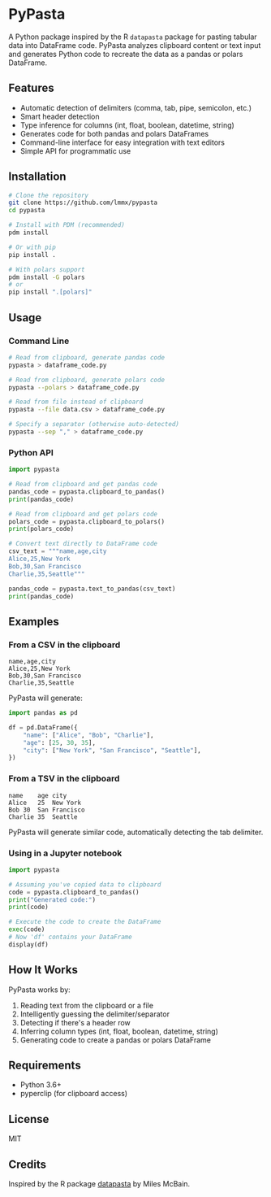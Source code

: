 # PyPasta

A Python package inspired by the R `datapasta` package for pasting tabular data into DataFrame code. PyPasta analyzes clipboard content or text input and generates Python code to recreate the data as a pandas or polars DataFrame.

## Features

- Automatic detection of delimiters (comma, tab, pipe, semicolon, etc.)
- Smart header detection
- Type inference for columns (int, float, boolean, datetime, string)
- Generates code for both pandas and polars DataFrames
- Command-line interface for easy integration with text editors
- Simple API for programmatic use

## Installation

```bash
# Clone the repository
git clone https://github.com/lmmx/pypasta
cd pypasta

# Install with PDM (recommended)
pdm install

# Or with pip
pip install .

# With polars support
pdm install -G polars
# or
pip install ".[polars]"
```

## Usage

### Command Line

```bash
# Read from clipboard, generate pandas code
pypasta > dataframe_code.py

# Read from clipboard, generate polars code
pypasta --polars > dataframe_code.py

# Read from file instead of clipboard
pypasta --file data.csv > dataframe_code.py

# Specify a separator (otherwise auto-detected)
pypasta --sep "," > dataframe_code.py
```

### Python API

```python
import pypasta

# Read from clipboard and get pandas code
pandas_code = pypasta.clipboard_to_pandas()
print(pandas_code)

# Read from clipboard and get polars code
polars_code = pypasta.clipboard_to_polars()
print(polars_code)

# Convert text directly to DataFrame code
csv_text = """name,age,city
Alice,25,New York
Bob,30,San Francisco
Charlie,35,Seattle"""

pandas_code = pypasta.text_to_pandas(csv_text)
print(pandas_code)
```

## Examples

### From a CSV in the clipboard
```
name,age,city
Alice,25,New York
Bob,30,San Francisco
Charlie,35,Seattle
```

PyPasta will generate:

```python
import pandas as pd

df = pd.DataFrame({
    "name": ["Alice", "Bob", "Charlie"],
    "age": [25, 30, 35],
    "city": ["New York", "San Francisco", "Seattle"],
})
```

### From a TSV in the clipboard
```
name	age	city
Alice	25	New York
Bob	30	San Francisco
Charlie	35	Seattle
```

PyPasta will generate similar code, automatically detecting the tab delimiter.

### Using in a Jupyter notebook

```python
import pypasta

# Assuming you've copied data to clipboard
code = pypasta.clipboard_to_pandas()
print("Generated code:")
print(code)

# Execute the code to create the DataFrame
exec(code)
# Now 'df' contains your DataFrame
display(df)
```

## How It Works

PyPasta works by:

1. Reading text from the clipboard or a file
2. Intelligently guessing the delimiter/separator
3. Detecting if there's a header row
4. Inferring column types (int, float, boolean, datetime, string)
5. Generating code to create a pandas or polars DataFrame

## Requirements

- Python 3.6+
- pyperclip (for clipboard access)

## License

MIT

## Credits

Inspired by the R package [datapasta](https://github.com/MilesMcBain/datapasta) by Miles McBain.
